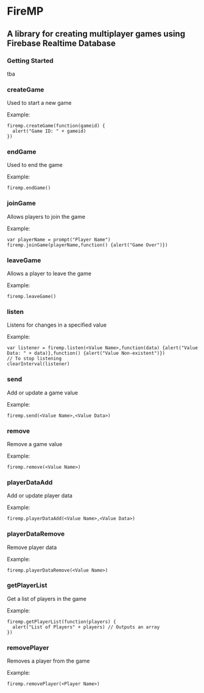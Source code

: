 # FireMP
## A library for creating multiplayer games using Firebase Realtime Database
### Getting Started
tba
### createGame
Used to start a new game

Example: 
```
firemp.createGame(function(gameid) {
  alert("Game ID: " + gameid)
})
```

### endGame
Used to end the game

Example:
```
firemp.endGame()
```

### joinGame
Allows players to join the game

Example:
```
var playerName = prompt("Player Name")
firemp.joinGame(playerName,function() {alert("Game Over")})
```

### leaveGame
Allows a player to leave the game

Example:
```
firemp.leaveGame()
```

### listen
Listens for changes in a specified value

Example:
```
var listener = firemp.listen(<Value Name>,function(data) {alert("Value Data: " + data)},function() {alert("Value Non-existent")})
// To stop listening
clearInterval(listener)
```

### send
Add or update a game value

Example:
```
firemp.send(<Value Name>,<Value Data>)
```

### remove
Remove a game value

Example:
```
firemp.remove(<Value Name>)
```

### playerDataAdd
Add or update player data

Example:
```
firemp.playerDataAdd(<Value Name>,<Value Data>)
```

### playerDataRemove
Remove player data

Example:
```
firemp.playerDataRemove(<Value Name>)
```

### getPlayerList
Get a list of players in the game

Example:
```
firemp.getPlayerList(function(players) {
  alert("List of Players" + players) // Outputs an array
})
```

### removePlayer
Removes a player from the game

Example:
```
firemp.removePlayer(<Player Name>)
```
